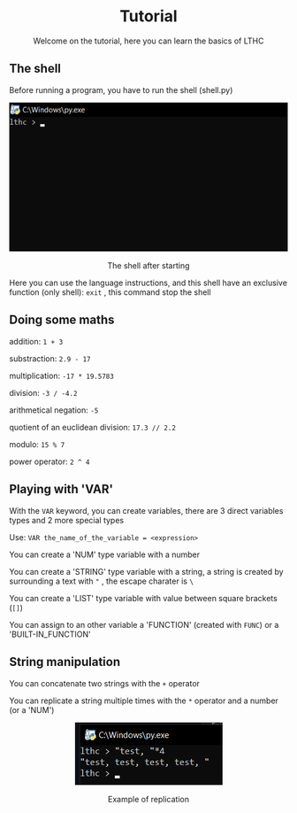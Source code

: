 <div align="center">

# Tutorial

Welcome on the tutorial, here you can learn the basics of LTHC

<div align="left">

## The shell

Before running a program, you have to run the shell (shell.py)

<div align="center">
<img src="./images/shell_default.png">

The shell after starting

<div align="left">

Here you can use the language instructions, and this shell have an exclusive function (only shell): ``exit`` , this command stop the shell

## Doing some maths

addition:       ``1 + 3``

substraction:   ``2.9 - 17``

multiplication: ``-17 * 19.5783``

division:       ``-3 / -4.2``


arithmetical negation:             ``-5``

quotient of an euclidean division: ``17.3 // 2.2``

modulo:                            ``15 % 7``

power operator:                    ``2 ^ 4``

## Playing with 'VAR'

With the ``VAR`` keyword, you can create variables, there are 3 direct variables types and 2 more special types

Use: ``VAR the_name_of_the_variable = <expression>``

You can create a 'NUM' type variable with a number

You can create a 'STRING' type variable with a string, a string is created by surrounding a text with ``"`` , the escape charater is ``\``

You can create a 'LIST' type variable with value between square brackets (``[]``)

You can assign to an other variable a 'FUNCTION' (created with ``FUNC``) or a 'BUILT-IN_FUNCTION'

## String manipulation

You can concatenate two strings with the ``+`` operator

You can replicate a string multiple times with the ``*`` operator and a number (or a 'NUM')

<div align="center">
<img src="./images/examples_repli_str.png">

Example of replication

<div align="left">
